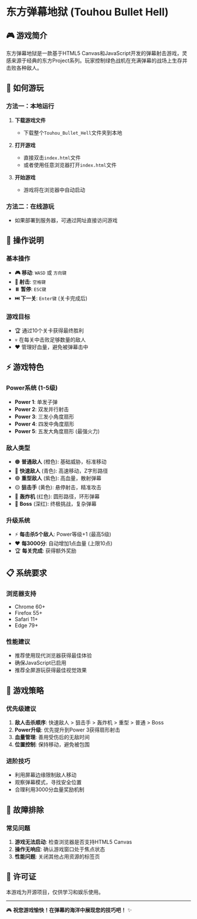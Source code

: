 # 东方弹幕地狱 (Touhou Bullet Hell)

## 🎮 游戏简介

东方弹幕地狱是一款基于HTML5 Canvas和JavaScript开发的弹幕射击游戏，灵感来源于经典的东方Project系列。玩家控制绿色战机在充满弹幕的战场上生存并击败各种敌人。

## 🚀 如何游玩

### 方法一：本地运行
1. **下载游戏文件**
   - 下载整个`Touhou_Bullet_Hell`文件夹到本地
   
2. **打开游戏**
   - 直接双击`index.html`文件
   - 或者使用任意浏览器打开`index.html`文件

3. **开始游戏**
   - 游戏将在浏览器中自动启动

### 方法二：在线游玩
- 如果部署到服务器，可通过网址直接访问游戏

## 🎯 操作说明

### 基本操作
- **🎮 移动**: `WASD` 或 `方向键`
- **🔫 射击**: `空格键`
- **⏸️ 暂停**: `ESC键`
- **⏭️ 下一关**: `Enter键` (关卡完成后)

### 游戏目标
- 🏆 通过10个关卡获得最终胜利
- 💀 在每关中击败足够数量的敌人
- ❤️ 管理好血量，避免被弹幕击中

## ⚡ 游戏特色

### Power系统 (1-5级)
- **Power 1**: 单发子弹
- **Power 2**: 双发并行射击
- **Power 3**: 三发小角度扇形
- **Power 4**: 四发中角度扇形
- **Power 5**: 五发大角度扇形 (最强火力)

### 敌人类型
- 🟠 **普通敌人** (橙色): 基础威胁，标准移动
- 🔵 **快速敌人** (青色): 高速移动，Z字形路径
- 🟣 **重型敌人** (紫色): 高血量，散射弹幕
- 🟡 **狙击手** (黄色): 悬停射击，精准攻击
- 🔴 **轰炸机** (红色): 圆形路径，环形弹幕
- 🚩 **Boss** (深红): 终极挑战，复杂弹幕

### 升级系统
- ⚡ **每击杀5个敌人**: Power等级+1 (最高5级)
- ❤️ **每3000分**: 自动增加1点血量 (上限10点)
- 🏆 **每关完成**: 获得额外奖励

## 📋 系统要求

### 浏览器支持
- Chrome 60+
- Firefox 55+
- Safari 11+
- Edge 79+

### 性能建议
- 推荐使用现代浏览器获得最佳体验
- 确保JavaScript已启用
- 推荐全屏游玩获得最佳视觉效果

## 🎯 游戏策略

### 优先级建议
1. **敌人击杀顺序**: 快速敌人 > 狙击手 > 轰炸机 > 重型 > 普通 > Boss
2. **Power升级**: 优先提升到Power 3获得扇形射击
3. **血量管理**: 善用受伤后的无敌时间
4. **位置控制**: 保持移动，避免被包围

### 进阶技巧
- 利用屏幕边缘限制敌人移动
- 观察弹幕模式，寻找安全位置
- 合理利用3000分血量奖励机制

## 🐛 故障排除

### 常见问题
1. **游戏无法启动**: 检查浏览器是否支持HTML5 Canvas
2. **操作无响应**: 确认游戏窗口处于焦点状态
3. **性能问题**: 关闭其他占用资源的标签页

## 📄 许可证

本游戏为开源项目，仅供学习和娱乐使用。

---

🎮 **祝您游戏愉快！在弹幕的海洋中展现您的技巧吧！** ✨ 